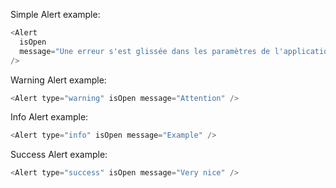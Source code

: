 Simple Alert example:

```js
<Alert
  isOpen
  message="Une erreur s'est glissée dans les paramètres de l'application. Veuillez recommencer les manipulations. Si cela persiste veuillez contacter votre administrateur."
/>
```

Warning Alert example:

```js
<Alert type="warning" isOpen message="Attention" />
```

Info Alert example:

```js
<Alert type="info" isOpen message="Example" />
```

Success Alert example:

```js
<Alert type="success" isOpen message="Very nice" />
```
